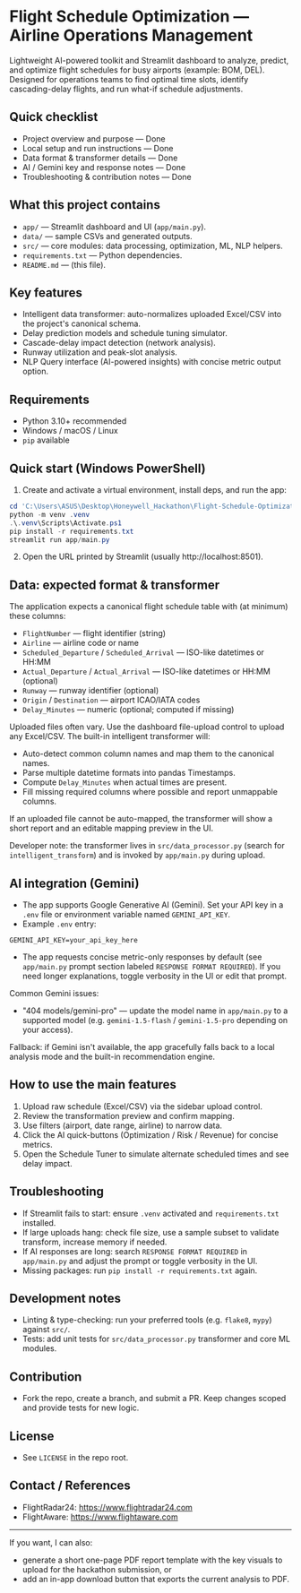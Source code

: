 
# Flight Schedule Optimization — Airline Operations Management

Lightweight AI-powered toolkit and Streamlit dashboard to analyze, predict, and optimize flight schedules for busy airports (example: BOM, DEL). Designed for operations teams to find optimal time slots, identify cascading-delay flights, and run what-if schedule adjustments.

## Quick checklist
- Project overview and purpose — Done
- Local setup and run instructions — Done
- Data format & transformer details — Done
- AI / Gemini key and response notes — Done
- Troubleshooting & contribution notes — Done

## What this project contains
- `app/` — Streamlit dashboard and UI (`app/main.py`).
- `data/` — sample CSVs and generated outputs.
- `src/` — core modules: data processing, optimization, ML, NLP helpers.
- `requirements.txt` — Python dependencies.
- `README.md` — (this file).

## Key features
- Intelligent data transformer: auto-normalizes uploaded Excel/CSV into the project's canonical schema.
- Delay prediction models and schedule tuning simulator.
- Cascade-delay impact detection (network analysis).
- Runway utilization and peak-slot analysis.
- NLP Query interface (AI-powered insights) with concise metric output option.

## Requirements
- Python 3.10+ recommended
- Windows / macOS / Linux
- `pip` available

## Quick start (Windows PowerShell)
1. Create and activate a virtual environment, install deps, and run the app:

```powershell
cd 'C:\Users\ASUS\Desktop\Honeywell_Hackathon\Flight-Schedule-Optimization'
python -m venv .venv
.\.venv\Scripts\Activate.ps1
pip install -r requirements.txt
streamlit run app/main.py
```

2. Open the URL printed by Streamlit (usually http://localhost:8501).

## Data: expected format & transformer
The application expects a canonical flight schedule table with (at minimum) these columns:

- `FlightNumber` — flight identifier (string)
- `Airline` — airline code or name
- `Scheduled_Departure` / `Scheduled_Arrival` — ISO-like datetimes or HH:MM
- `Actual_Departure` / `Actual_Arrival` — ISO-like datetimes or HH:MM (optional)
- `Runway` — runway identifier (optional)
- `Origin` / `Destination` — airport ICAO/IATA codes
- `Delay_Minutes` — numeric (optional; computed if missing)

Uploaded files often vary. Use the dashboard file-upload control to upload any Excel/CSV. The built-in intelligent transformer will:

- Auto-detect common column names and map them to the canonical names.
- Parse multiple datetime formats into pandas Timestamps.
- Compute `Delay_Minutes` when actual times are present.
- Fill missing required columns where possible and report unmappable columns.

If an uploaded file cannot be auto-mapped, the transformer will show a short report and an editable mapping preview in the UI.

Developer note: the transformer lives in `src/data_processor.py` (search for `intelligent_transform`) and is invoked by `app/main.py` during upload.

## AI integration (Gemini)
- The app supports Google Generative AI (Gemini). Set your API key in a `.env` file or environment variable named `GEMINI_API_KEY`.
- Example `.env` entry:

```
GEMINI_API_KEY=your_api_key_here
```

- The app requests concise metric-only responses by default (see `app/main.py` prompt section labeled `RESPONSE FORMAT REQUIRED`). If you need longer explanations, toggle verbosity in the UI or edit that prompt.

Common Gemini issues:
- "404 models/gemini-pro" — update the model name in `app/main.py` to a supported model (e.g. `gemini-1.5-flash` / `gemini-1.5-pro` depending on your access).

Fallback: if Gemini isn't available, the app gracefully falls back to a local analysis mode and the built-in recommendation engine.

## How to use the main features
1. Upload raw schedule (Excel/CSV) via the sidebar upload control.
2. Review the transformation preview and confirm mapping.
3. Use filters (airport, date range, airline) to narrow data.
4. Click the AI quick-buttons (Optimization / Risk / Revenue) for concise metrics.
5. Open the Schedule Tuner to simulate alternate scheduled times and see delay impact.

## Troubleshooting
- If Streamlit fails to start: ensure `.venv` activated and `requirements.txt` installed.
- If large uploads hang: check file size, use a sample subset to validate transform, increase memory if needed.
- If AI responses are long: search `RESPONSE FORMAT REQUIRED` in `app/main.py` and adjust the prompt or toggle verbosity in the UI.
- Missing packages: run `pip install -r requirements.txt` again.

## Development notes
- Linting & type-checking: run your preferred tools (e.g. `flake8`, `mypy`) against `src/`.
- Tests: add unit tests for `src/data_processor.py` transformer and core ML modules.

## Contribution
- Fork the repo, create a branch, and submit a PR. Keep changes scoped and provide tests for new logic.

## License
- See `LICENSE` in the repo root.

## Contact / References
- FlightRadar24: https://www.flightradar24.com
- FlightAware: https://www.flightaware.com

---

If you want, I can also:
- generate a short one-page PDF report template with the key visuals to upload for the hackathon submission, or
- add an in-app download button that exports the current analysis to PDF.

